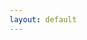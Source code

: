 ```yaml
---
layout: default
---
```

<link rel="icon" type="image/x-icon" href="{{ '/images/favicon.png' | relative_url}}">
